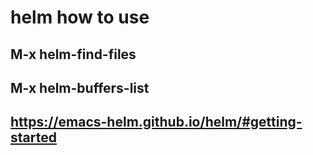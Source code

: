 # helm how to use 
## M-x helm-find-files
## M-x helm-buffers-list
## https://emacs-helm.github.io/helm/#getting-started